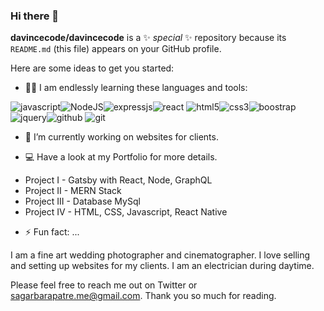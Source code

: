 ### Hi there 👋

**davincecode/davincecode** is a ✨ _special_ ✨ repository because its `README.md` (this file) appears on your GitHub profile.

Here are some ideas to get you started:

- 🧑‍💻 I am endlessly learning these languages and tools:

![javascript](https://bit.ly/32THR1f)![NodeJS](https://bit.ly/3ztcHtB)![expressjs](https://bit.ly/3n0QrSL)![react](https://bit.ly/3t3tP7Y)
![html5](https://bit.ly/3pV7WWr)![css3](https://bit.ly/3eRluMj)![boostrap](https://bit.ly/3njK90X)![jquery](https://bit.ly/3HDvkha)![github](https://bit.ly/3pTTUUX)
![git](https://bit.ly/3eOyPFn)

- 🔭 I’m currently working on websites for clients.

- 💻 Have a look at my Portfolio for more details.

* Project I - Gatsby with React, Node, GraphQL
* Project II - MERN Stack 
* Project III - Database MySql
* Project IV - HTML, CSS, Javascript, React Native


- ⚡ Fun fact: ...

I am a fine art wedding photographer and cinematographer.
I love selling and setting up websites for my clients.
I am an electrician during daytime.


Please feel free to reach me out on Twitter or sagarbarapatre.me@gmail.com. Thank you so much for reading. 
